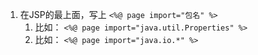 


1. 在JSP的最上面，写上 `<%@ page import="包名" %>`
   1. 比如： `<%@ page import="java.util.Properties" %>`
   2. 比如： `<%@ page import="java.io.*" %>`